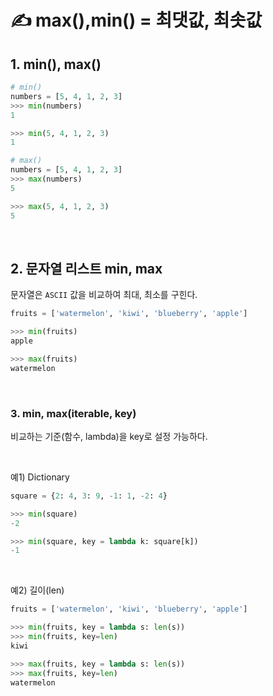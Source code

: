 # ✍️ max(),min() = 최댓값, 최솟값

## 1. min(), max()

```python
# min()
numbers = [5, 4, 1, 2, 3]
>>> min(numbers)
1

>>> min(5, 4, 1, 2, 3)
1
```

```python
# max()
numbers = [5, 4, 1, 2, 3]
>>> max(numbers)
5

>>> max(5, 4, 1, 2, 3)
5
```
<br/>

## 2. 문자열 리스트 min, max
문자열은 ```ASCII``` 값을 비교하여 최대, 최소를 구힌다.

```python
fruits = ['watermelon', 'kiwi', 'blueberry', 'apple']

>>> min(fruits)
apple

>>> max(fruits)
watermelon
```

<br/> 

### 3. min, max(iterable, key)
비교하는 기준(함수, lambda)을 key로 설정 가능하다.

<br/>

예1) Dictionary
```python
square = {2: 4, 3: 9, -1: 1, -2: 4}

>>> min(square)
-2

>>> min(square, key = lambda k: square[k])
-1
```

<br/>

예2) 길이(len)
```python
fruits = ['watermelon', 'kiwi', 'blueberry', 'apple']

>>> min(fruits, key = lambda s: len(s))
>>> min(fruits, key=len)
kiwi

>>> max(fruits, key = lambda s: len(s))
>>> max(fruits, key=len)
watermelon
```